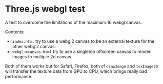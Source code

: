 # Three.js webgl test

A test to overcome the limitations of the maximum 16 webgl canvas.


Contents:

- `index.html` try to use a webgl2 canvas to be an external texture for the other webgl2 canvas.
- `webgl-mcanvas.html` try to use a singleton offscreen canvas to render images to multiple 2d canvas.

Both of them works but for Safari, Firefox, both of `drawImage` and `texImage2D` will transfer the texture data from GPU to CPU, which brings really bad performance.